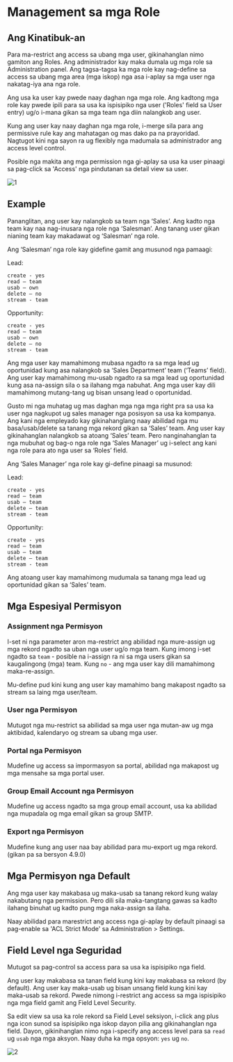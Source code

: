 # Management sa mga Role

## Ang Kinatibuk-an

Para ma-restrict ang access sa ubang mga user, gikinahanglan nimo gamiton ang Roles. Ang administrador kay maka dumala ug mga role sa Administration panel. Ang tagsa-tagsa ka mga role kay nag-define sa access sa ubang mga area (mga iskop) nga asa i-aplay sa mga user nga nakatag-iya ana nga role.

Ang usa ka user kay pwede naay daghan nga mga role. Ang kadtong mga role kay pwede ipili para sa usa ka ispisipiko nga user ('Roles' field sa User entry) ug/o i-mana gikan sa mga team nga diin nalangkob ang user.

Kung ang user kay naay daghan nga mga role, i-merge sila para ang permissive rule kay ang mahatagan og mas dako pa na prayoridad. Nagtugot kini nga sayon ra ug flexibly nga madumala sa administrador ang access level control.

Posible nga makita ang mga permission nga gi-aplay sa usa ka user pinaagi sa pag-click sa 'Access' nga pindutanan sa detail view sa user.

![1](../_static/images/administration/roles-management/iskop-level.png)

## Example

Pananglitan, ang user kay nalangkob sa team nga ‘Sales’. Ang kadto nga team kay naa nag-inusara nga role nga ‘Salesman’. Ang tanang user gikan nianing team kay makadawat og ‘Salesman’ nga role.

Ang ‘Salesman’ nga role kay gidefine gamit ang musunod nga pamaagi:

Lead:
```
create - yes
read – team
usab – own
delete – no
stream - team
```

Opportunity:
```
create - yes
read – team
usab – own
delete – no
stream - team
```

Ang mga user kay mamahimong mubasa ngadto ra sa mga lead ug oportunidad kung asa nalangkob sa  ‘Sales Department’ team (‘Teams’ field).
Ang user kay mamahimong mu-usab ngadto ra sa mga lead ug oportunidad kung asa na-assign sila o sa ilahang mga nabuhat.
Ang mga user kay dili mamahimong mutang-tang ug bisan unsang lead o oportunidad.

Gusto mi nga muhatag ug mas daghan mga nga mga right pra sa usa ka user nga nagkupot ug sales manager nga posisyon sa usa ka kompanya. Ang kani nga empleyado kay gikinahanglang naay abilidad nga mu basa/usab/delete sa tanang mga rekord gikan sa ‘Sales’ team. Ang user kay gikinahanglan nalangkob sa atoang ‘Sales’ team. Pero nanginahanglan ta nga mubuhat og bag-o nga role nga ‘Sales Manager’ ug i-select ang kani nga role para ato nga user sa ‘Roles’ field.

Ang ‘Sales Manager’ nga role kay gi-define pinaagi sa musunod:

Lead:
```
create - yes
read – team
usab – team
delete – team
stream - team
```

Opportunity:
```
create - yes
read – team
usab – team
delete – team
stream - team
```

Ang atoang user kay mamahimong mudumala sa tanang mga lead ug oportunidad gikan sa ‘Sales’ team.

## Mga Espesiyal Permisyon

### Assignment nga Permisyon

I-set ni nga parameter aron ma-restrict ang abilidad nga mure-assign ug mga rekord ngadto sa uban nga user ug/o mga team. Kung imong i-set ngadto sa `team` - posible na i-assign ra ni sa mga users gikan sa kaugalingong (mga) team. Kung `no` - ang mga user kay dili mamahimong maka-re-assign.

Mu-define pud kini kung ang user kay mamahimo bang makapost ngadto sa stream sa laing mga user/team.

### User nga Permisyon

Mutugot nga mu-restrict sa abilidad sa mga user nga mutan-aw ug mga aktibidad, kalendaryo og stream sa ubang mga user.

### Portal nga Permisyon

Mudefine ug access sa impormasyon sa portal, abilidad nga makapost ug mga mensahe sa mga portal user.

### Group Email Account nga Permisyon

Mudefine ug access ngadto sa mga group email account, usa ka abilidad nga mupadala og mga email gikan sa group SMTP.

### Export nga Permisyon

Mudefine kung ang user naa bay abilidad para mu-export ug mga rekord. (gikan pa sa bersyon 4.9.0)

## Mga Permisyon nga Default

Ang mga user kay makabasa ug maka-usab sa tanang rekord kung walay nakabutang nga permission. Pero dili sila maka-tangtang gawas sa kadto ilahang binuhat ug kadto pung mga naka-assign sa ilaha.

Naay abilidad para marestrict ang access nga gi-aplay by default pinaagi sa pag-enable sa 'ACL Strict Mode' sa Administration > Settings.

## Field Level nga Seguridad

Mutugot sa pag-control sa access para sa usa ka ispisipiko nga field.

Ang user kay makabasa sa tanan field kung kini kay makabasa sa rekord (by default). Ang user kay maka-usab ug bisan unsang field kung kini kay maka-usab sa rekord. Pwede nimong i-restrict ang access sa mga ispisipiko nga mga field gamit ang Field Level Security.

Sa edit view sa usa ka role rekord sa Field Level seksiyon, i-click ang plus nga icon sunod sa ispisipiko nga iskop dayon pilia ang gikinahanglan nga field. Dayon, gikinihanglan nimo nga i-specify ang access level para sa `read` ug `usab` nga mga aksyon. Naay duha ka mga opsyon: `yes` ug `no`.

![2](../_static/images/administration/roles-management/field-level-secutiry.png)
